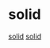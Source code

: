 # solid

[solid](https://github.com/one-aalam/awesome-solid-js)
[solid](https://github.com/BuilderIO/mitosis)
